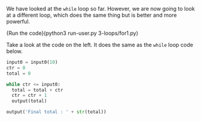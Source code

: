 We have looked at the `while` loop so far. However, we are now going to look at a different loop, which does the same thing but is better and more powerful.

{Run the code}(python3 run-user.py 3-loops/for1.py)

Take a look at the code on the left. It does the same as the `while` loop code below.

```python
input0 = input0(10)
ctr = 0
total = 0

while ctr <= input0:
  total = total + ctr
  ctr = ctr + 1  
  output(total)

output('Final total : ' + str(total))
```
